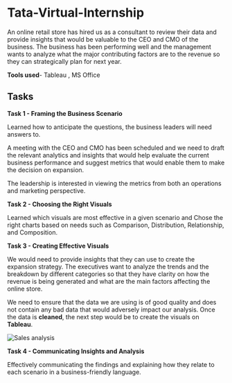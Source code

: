 # Tata-Virtual-Internship
An online retail store has hired us as a consultant to review their data and provide insights that would be valuable to the CEO and CMO of the business. The business has been performing well and the management wants to analyze what the major contributing factors are to the revenue so they can strategically plan for next year.

**Tools used**- Tableau , MS Office

## Tasks

**Task 1 - Framing the Business Scenario**

Learned how to anticipate the questions, the business leaders will need answers to.

A meeting with the CEO and CMO has been scheduled and we need to draft the relevant analytics and insights that would help evaluate the current business performance and suggest metrics that would enable them to make the decision on expansion.

The leadership is interested in viewing the metrics from both an operations and marketing perspective.

**Task 2 - Choosing the Right Visuals**

Learned which visuals are most effective in a given scenario and Chose the right charts based on needs such as Comparison, Distribution, Relationship, and Composition.

**Task 3 - Creating Effective Visuals**

We would need to provide insights that they can use to create the expansion strategy. The executives want to analyze the trends and the breakdown by different categories so that they have clarity on how the revenue is being generated and what are the main factors affecting the online store.

We need to ensure that the data we are using is of good quality and does not contain any bad data that would adversely impact our analysis. Once the data is **cleaned**, the next step would be to create the visuals on **Tableau**.

![Sales analysis](https://github.com/kingstrybe/Tata-Virtual-Internship.git)


**Task 4 - Communicating Insights and Analysis**

Effectively communicating the findings and explaining how they relate to each scenario in a business-friendly language.
